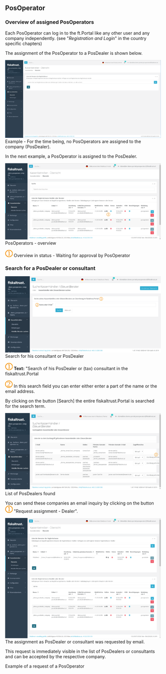 ## PosOperator

### Overview of assigned PosOperators

Each PosOperator can log in to the ft.Portal like any other user and any company independently. (see "_Registration and Login_" in the country specific chapters)

The assignment of the PosOperator to a PosDealer is shown below.

![No assigned PosOperators](images/POSOperator/PosOperator-Empty.png)
Example - For the time being, no PosOperators are assigned to the company (PosDealer).

In the next example, a PosOperator is assigned to the PosDealer.

![List of assigend PosOperators](images/POSOperator/PosOperator-List.png)
PosOperators - overview

![Number 1](../images/Numbers/1.png) Overview in status - Waiting for approval by PosOperator

### Search for a PosDealer or consultant

![Search a PosDealer](images/PosOperator/PosDealerConsultantSearch.png)
Search for his consultant or PosDealer

![Number 1](../images/Numbers/1.png) **Text:** "Search of his PosDealer or (tax) consultant in the fiskaltrust.Portal

![Number 2](../images/Numbers/2.png) In this search field you can enter either enter a part of the name or the email address.

By clicking on the button \[Search\] the entire fiskaltrust.Portal is searched for the search term.

![List of PosDealers](images/PosOperator/PosDealerConsultantSearchResult.png)
List of PosDealers found

You can send these companies an email inquiry by clicking on the button ![Number 1](../images/Numbers/1.png) "Request assignment - Dealer".

![The assignment as PosDealer or consultant was requested](images/PosOperator/PosOperator-List-long.png)
The assignment as PosDealer or consultant was requested by email.

This request is immediately visible in the list of PosDealers or consultants and can be accepted by the respective company.

Example of a request of a PosOperator